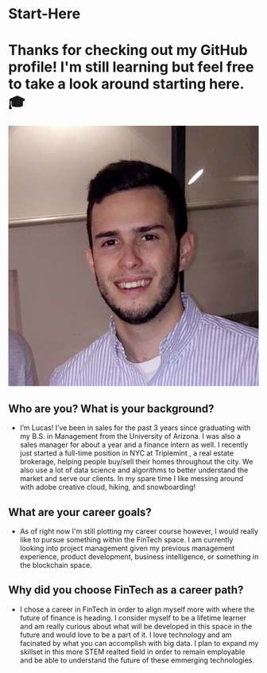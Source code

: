 # Start-Here
# Thanks for checking out my GitHub profile! I'm still learning but feel free to take a look around starting here. 🎓

![Headshot](images/Git_Headshot.png)


## **Who are you? What is your background?**

* I’m Lucas! I’ve been in sales for the past 3 years since graduating with my B.S. in Management from the University of Arizona. I was also a sales manager for about a year and a finance intern as well. I recently just started a full-time position in NYC at Triplemint , a real estate brokerage, helping people buy/sell their homes throughout the city. We also use a lot of data science and algorithms to better understand the market and serve our clients. In my spare time I like messing around with adobe creative cloud, hiking, and snowboarding!

## **What are your career goals?**

* As of right now I'm still plotting my career course however, I would really like to pursue something within the FinTech space. I am currently looking into project management given my previous management experience, product development, business intelligence, or something in the blockchain space. 

## **Why did you choose FinTech as a career path?**

* I chose a career in FinTech in order to align myself more with where the future of finance is heading. I consider myself to be a lifetime learner and am really curious about what will be developed in this space in the future and would love to be a part of it. I love technology and am facinated by what you can accomplish with big data. I plan to expand my skillset in this more STEM realted field in order to remain employable and be able to understand the future of these emmerging technologies. 

